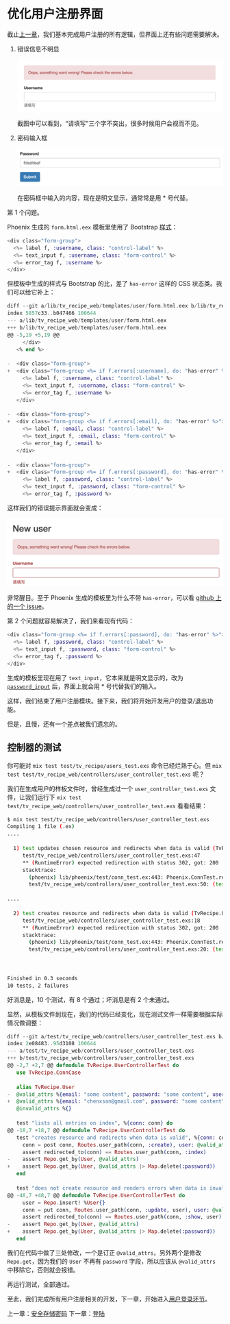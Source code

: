 # 优化用户注册界面

截止[上一章](/04-user-register/08-password-storage.md)，我们基本完成用户注册的所有逻辑，但界面上还有些问题需要解决。

1. 错误信息不明显

    ![Phoenix 用户名不为空的错误信息](/img/04-users-blank-username.png)

    截图中可以看到，“请填写”三个字不突出，很多时候用户会视而不见。

2. 密码输入框

    ![密码输入框](/img/04-password-input.png)

    在密码框中输入的内容，现在是明文显示，通常常是用 * 号代替。

第 1 个问题。

Phoenix 生成的 `form.html.eex` 模板里使用了 Bootstrap [样式](https://getbootstrap.com/css/#forms-control-validation)：

```eex
<div class="form-group">
  <%= label f, :username, class: "control-label" %>
  <%= text_input f, :username, class: "form-control" %>
  <%= error_tag f, :username %>
</div>
```
但模板中生成的样式与 Bootstrap 的比，差了 `has-error` 这样的 CSS 状态类。我们可以给它补上：

```eex
diff --git a/lib/tv_recipe_web/templates/user/form.html.eex b/lib/tv_recipe_web/templates/user/form.html.eex
index 5857c33..b047466 100644
--- a/lib/tv_recipe_web/templates/user/form.html.eex
+++ b/lib/tv_recipe_web/templates/user/form.html.eex
@@ -5,19 +5,19 @@
     </div>
   <% end %>

-  <div class="form-group">
+  <div class="form-group <%= if f.errors[:username], do: "has-error" %>">
     <%= label f, :username, class: "control-label" %>
     <%= text_input f, :username, class: "form-control" %>
     <%= error_tag f, :username %>
   </div>

-  <div class="form-group">
+  <div class="form-group <%= if f.errors[:email], do: "has-error" %>">
     <%= label f, :email, class: "control-label" %>
     <%= text_input f, :email, class: "form-control" %>
     <%= error_tag f, :email %>
   </div>

-  <div class="form-group">
+  <div class="form-group <%= if f.errors[:password], do: "has-error" %>">
     <%= label f, :password, class: "control-label" %>
     <%= text_input f, :password, class: "form-control" %>
     <%= error_tag f, :password %>
```
这样我们的错误提示界面就会变成：

![用户名不为空](/img/04-username-has-error.png)

非常醒目。至于 Phoenix 生成的模板里为什么不带 `has-error`，可以看 [github 上的一个 issue](https://github.com/phoenixframework/phoenix/issues/1961)。

第 2 个问题就容易解决了，我们来看现有代码：

```eex
<div class="form-group <%= if f.errors[:password], do: "has-error" %>">
  <%= label f, :password, class: "control-label" %>
  <%= text_input f, :password, class: "form-control" %>
  <%= error_tag f, :password %>
</div>
```
生成的模板里现在用了 `text_input`，它本来就是明文显示的，改为 [`password_input`](https://hexdocs.pm/phoenix_html/Phoenix.HTML.Form.html#password_input/3) 后，界面上就会用 * 号代替我们的输入。

这样，我们结束了用户注册模块。接下来，我们将开始开发用户的登录/退出功能。

但是，且慢，还有一个差点被我们遗忘的。

## 控制器的测试

你可能对 `mix test test/tv_recipe/users_test.exs` 命令已经烂熟于心。但 `mix test test/tv_recipe_web/controllers/user_controller_test.exs` 呢？

我们在生成用户的样板文件时，曾经生成过一个 `user_controller_test.exs` 文件，让我们运行下 `mix test test/tv_recipe_web/controllers/user_controller_test.exs` 看看结果：

```bash
$ mix test test/tv_recipe_web/controllers/user_controller_test.exs
Compiling 1 file (.ex)
....

  1) test updates chosen resource and redirects when data is valid (TvRecipe.UserControllerTest)
     test/tv_recipe_web/controllers/user_controller_test.exs:47
     ** (RuntimeError) expected redirection with status 302, got: 200
     stacktrace:
       (phoenix) lib/phoenix/test/conn_test.ex:443: Phoenix.ConnTest.redirected_to/2
       test/tv_recipe_web/controllers/user_controller_test.exs:50: (test)

....

  2) test creates resource and redirects when data is valid (TvRecipe.UserControllerTest)
     test/tv_recipe_web/controllers/user_controller_test.exs:18
     ** (RuntimeError) expected redirection with status 302, got: 200
     stacktrace:
       (phoenix) lib/phoenix/test/conn_test.ex:443: Phoenix.ConnTest.redirected_to/2
       test/tv_recipe_web/controllers/user_controller_test.exs:20: (test)



Finished in 0.3 seconds
10 tests, 2 failures
```
好消息是，10 个测试，有 8 个通过；坏消息是有 2 个未通过。

显然，从模板文件到现在，我们的代码已经变化，现在测试文件一样需要根据实际情况做调整：

```elixir
diff --git a/test/tv_recipe_web/controllers/user_controller_test.exs b/test/tv_recipe_web/controllers/user_controller_test.exs
index 2e08483..95d3108 100644
--- a/test/tv_recipe_web/controllers/user_controller_test.exs
+++ b/test/tv_recipe_web/controllers/user_controller_test.exs
@@ -2,7 +2,7 @@ defmodule TvRecipe.UserControllerTest do
   use TvRecipe.ConnCase

   alias TvRecipe.User
-  @valid_attrs %{email: "some content", password: "some content", username: "some content"}
+  @valid_attrs %{email: "chenxsan@gmail.com", password: "some content", username: "chenxsan"}
   @invalid_attrs %{}

   test "lists all entries on index", %{conn: conn} do
@@ -18,7 +18,7 @@ defmodule TvRecipe.UserControllerTest do
   test "creates resource and redirects when data is valid", %{conn: conn} do
     conn = post conn, Routes.user_path(conn, :create), user: @valid_attrs
     assert redirected_to(conn) == Routes.user_path(conn, :index)
-    assert Repo.get_by(User, @valid_attrs)
+    assert Repo.get_by(User, @valid_attrs |> Map.delete(:password))
   end

   test "does not create resource and renders errors when data is invalid", %{conn: conn} do
@@ -48,7 +48,7 @@ defmodule TvRecipe.UserControllerTest do
     user = Repo.insert! %User{}
     conn = put conn, Routes.user_path(conn, :update, user), user: @valid_attrs
     assert redirected_to(conn) == Routes.user_path(conn, :show, user)
-    assert Repo.get_by(User, @valid_attrs)
+    assert Repo.get_by(User, @valid_attrs |> Map.delete(:password))
   end
```
我们在代码中做了三处修改，一个是订正 `@valid_attrs`，另外两个是修改 `Repo.get`，因为我们的 `User` 不再有 `password` 字段，所以应该从 `@valid_attrs` 中移除它，否则就会报错。

再运行测试，全部通过。

至此，我们完成所有用户注册相关的开发，下一章，开始进入[用户登录环节](05-session/01-login.md)。


上一章：[安全存储密码](/04-user-register/08-password-storage.md)
下一章：[登陆](/05-session/01-login.md)



